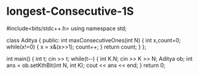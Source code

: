 # longest-Consecutive-1S

#include<bits/stdc++.h>
using namespace std;

class Aditya
{
    public:
    int maxConsecutiveOnes(int N)
{
  int x,count=0;  
while(x!=0)
{
x = x&(x>>1);
count++;
}
return count; 
}
};

int main()
{
int t;
cin >> t;
while(t--)
{
int K.N;
cin >> K >> N;
Aditya ob;
int ans = ob.setKthBit(int N, int K);
cout << ans << end;
}
return 0;
